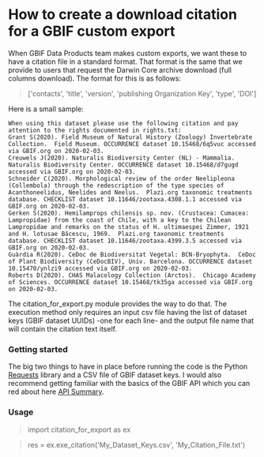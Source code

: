 # How to create a download citation for a GBIF custom export

When GBIF Data Products team makes custom exports, we want these to have a citation file in a standard format. That format is the same that we provide to users that request the Darwin Core archive download (full columns download). The format for this is as follows:

> ['contacts', 'title', 'version', 'publishing Organization Key', 'type', 'DOI']

Here is a small sample:
```
When using this dataset please use the following citation and pay attention to the rights documented in rights.txt:    
Grant S(2020). Field Museum of Natural History (Zoology) Invertebrate Collection.  Field Museum. OCCURRENCE dataset 10.15468/6q5vuc accessed via GBIF.org on 2020-02-03.    
Creuwels J(2020). Naturalis Biodiversity Center (NL) - Mammalia.  Naturalis Biodiversity Center. OCCURRENCE dataset 10.15468/d7gugd accessed via GBIF.org on 2020-02-03.    
Schneider C(2020). Morphological review of the order Neelipleona (Collembola) through the redescription of the type species of Acanthoneelidus, Neelides and Neelus.  Plazi.org taxonomic treatments database. CHECKLIST dataset 10.11646/zootaxa.4308.1.1 accessed via GBIF.org on 2020-02-03.    
Gerken S(2020). Hemilamprops chilensis sp. nov. (Crustacea: Cumacea: Lampropidae) from the coast of Chile, with a key to the Chilean Lampropidae and remarks on the status of H. ultimaespei Zimmer, 1921 and H. lotusae Băcescu, 1969.  Plazi.org taxonomic treatments database. CHECKLIST dataset 10.11646/zootaxa.4399.3.5 accessed via GBIF.org on 2020-02-03.    
Guàrdia R(2020). CeDoc de Biodiversitat Vegetal: BCN-Bryophyta.  CeDoc of Plant Biodiversity (CeDocBIV), Univ. Barcelona. OCCURRENCE dataset 10.15470/ynlzi9 accessed via GBIF.org on 2020-02-03.    
Roberts D(2020). CHAS Malacology Collection (Arctos).  Chicago Academy of Sciences. OCCURRENCE dataset 10.15468/tk35ga accessed via GBIF.org on 2020-02-03.    
```

The citation_for_export.py module provides the way to do that. The execution method only requires an input csv file having the list of dataset keys (GBIF dataset UUIDs)
-one for each line- and the output file name that will contain the citation text itself.

### Getting started

The big two things to have in place before running the code is the Python [Requests](https://2.python-requests.org/en/master/) library and a CSV file of GBIF dataset keys.
I would also recommend getting familiar with the basics of the GBIF API which you can red about here [API Summary](https://www.gbif.org/developer/summary).

### Usage

> import citation_for_export as ex


> res = ex.exe_citation('My_Dataset_Keys.csv', 'My_Citation_File.txt')
